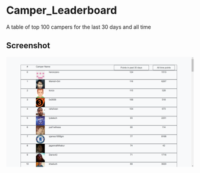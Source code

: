 # Camper_Leaderboard
A table of top 100 campers for the last 30 days and all time

## Screenshot
<img src="https://github.com/xiaoluo2017/Camper_Leaderboard/blob/master/images/Capture.PNG">
